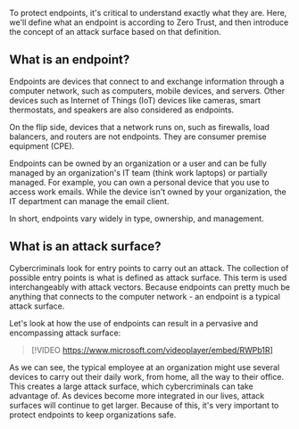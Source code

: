 To protect endpoints, it's critical to understand exactly what they are. Here, we'll define what an endpoint is according to Zero Trust, and then introduce the concept of an attack surface based on that definition.

## What is an endpoint?

Endpoints are devices that connect to and exchange information through a computer network, such as computers, mobile devices, and servers. Other devices such as Internet of Things (IoT) devices like cameras, smart thermostats, and speakers are also considered as endpoints.

On the flip side, devices that a network runs on, such as firewalls, load balancers, and routers are not endpoints. They are consumer premise equipment (CPE). 

Endpoints can be owned by an organization or a user and can be fully managed by an organization's IT team (think work laptops) or partially managed. For example, you can own a personal device that you use to access work emails. While the device isn't owned by your organization, the IT department can manage the email client. 

In short, endpoints vary widely in type, ownership, and management.

## What is an attack surface?

Cybercriminals look for entry points to carry out an attack. The collection of possible entry points is what is defined as attack surface. This term is used interchangeably with attack vectors. Because endpoints can pretty much be anything that connects to the computer network - an endpoint is a typical attack surface. 

Let's look at how the use of endpoints can result in a pervasive and encompassing attack surface:

> [!VIDEO https://www.microsoft.com/videoplayer/embed/RWPb1R]

As we can see, the typical employee at an organization might use several devices to carry out their daily work, from home, all the way to their office. This creates a large attack surface, which cybercriminals can take advantage of. As devices become more integrated in our lives, attack surfaces will continue to get larger. Because of this, it's very important to protect endpoints to keep organizations safe. 
